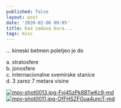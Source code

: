 ```yaml
---
published: false
layout: post
date: '2020-02-06 09:05'
title: Kad zaduva bura...
tags: misc 
---
```

... kineski betmen poletjeo je do

  a. stratosfere  
  b. jonosfere  
  c. internacionalne svemirske stanice  
  d. 3 zarez 7 metara visine  
  
[![mpv-shot0013.jpg-Fvj45zPk8BTwKc9-md](https://i.imgur.com/VEI19h8l.jpg)](https://i.imgur.com/VEI19h8.jpg)
[![mpv-shot0011.jpg-OfFHSZFGua4uncT-md](https://i.imgur.com/odVsZR4l.jpg)](https://i.imgur.com/odVsZR4.jpg)

